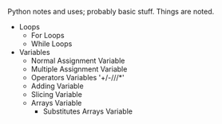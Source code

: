 Python notes and uses; probably basic stuff.
  Things are noted.
  - Loops
    - For Loops
    - While Loops
  - Variables
    - Normal Assignment Variable
    - Multiple Assignment Variable
    - Operators Variables '+/-///*'
    - Adding Variable
    - Slicing Variable
    - Arrays Variable
      - Substitutes Arrays Variable
